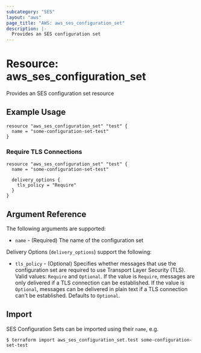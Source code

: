 ```yaml
---
subcategory: "SES"
layout: "aws"
page_title: "AWS: aws_ses_configuration_set"
description: |-
  Provides an SES configuration set
---
```


# Resource: aws_ses_configuration_set

Provides an SES configuration set resource

## Example Usage

```hcl
resource "aws_ses_configuration_set" "test" {
  name = "some-configuration-set-test"
}
```

### Require TLS Connections

```hcl
resource "aws_ses_configuration_set" "test" {
  name = "some-configuration-set-test"

  delivery_options {
    tls_policy = "Require"
  }
}
```

## Argument Reference

The following arguments are supported:

* `name` - (Required) The name of the configuration set

Delivery Options (`delivery_options`) support the following:

* `tls_policy` - (Optional) Specifies whether messages that use the configuration set are required to use Transport Layer Security (TLS). Valid values: `Require` and `Optional`. If the value is `Require`, messages are only delivered if a TLS connection can be established. If the value is `Optional`, messages can be delivered in plain text if a TLS connection can't be established. Defaults to `Optional`.

## Import

SES Configuration Sets can be imported using their `name`, e.g.

```
$ terraform import aws_ses_configuration_set.test some-configuration-set-test
```
